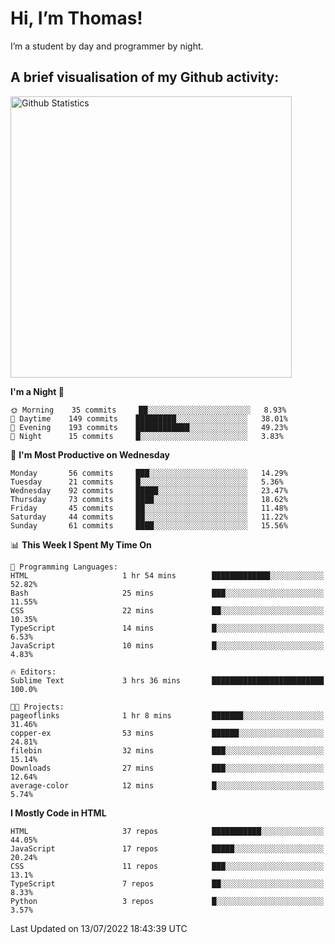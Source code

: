 # Hi, I’m Thomas!
I’m a student by day and programmer by night.

## A brief visualisation of my Github activity:

<img title="My Github Statistics" alt="Github Statistics" width="450px" src="https://github-readme-stats.vercel.app/api?username=thomasrettig&show_icons=true&include_all_commits=true&count_private=true&&hide=issues&theme=tokyonight&border_radius=6px"/>

<!--START_SECTION:waka-->
**I'm a Night 🦉** 

```text
🌞 Morning    35 commits     ██░░░░░░░░░░░░░░░░░░░░░░░   8.93% 
🌆 Daytime    149 commits    █████████░░░░░░░░░░░░░░░░   38.01% 
🌃 Evening    193 commits    ████████████░░░░░░░░░░░░░   49.23% 
🌙 Night      15 commits     █░░░░░░░░░░░░░░░░░░░░░░░░   3.83%

```
📅 **I'm Most Productive on Wednesday** 

```text
Monday       56 commits     ███░░░░░░░░░░░░░░░░░░░░░░   14.29% 
Tuesday      21 commits     █░░░░░░░░░░░░░░░░░░░░░░░░   5.36% 
Wednesday    92 commits     █████░░░░░░░░░░░░░░░░░░░░   23.47% 
Thursday     73 commits     ████░░░░░░░░░░░░░░░░░░░░░   18.62% 
Friday       45 commits     ██░░░░░░░░░░░░░░░░░░░░░░░   11.48% 
Saturday     44 commits     ██░░░░░░░░░░░░░░░░░░░░░░░   11.22% 
Sunday       61 commits     ████░░░░░░░░░░░░░░░░░░░░░   15.56%

```


📊 **This Week I Spent My Time On** 

```text
💬 Programming Languages: 
HTML                     1 hr 54 mins        █████████████░░░░░░░░░░░░   52.82% 
Bash                     25 mins             ███░░░░░░░░░░░░░░░░░░░░░░   11.55% 
CSS                      22 mins             ██░░░░░░░░░░░░░░░░░░░░░░░   10.35% 
TypeScript               14 mins             █░░░░░░░░░░░░░░░░░░░░░░░░   6.53% 
JavaScript               10 mins             █░░░░░░░░░░░░░░░░░░░░░░░░   4.83%

🔥 Editors: 
Sublime Text             3 hrs 36 mins       █████████████████████████   100.0%

🐱‍💻 Projects: 
pageoflinks              1 hr 8 mins         ███████░░░░░░░░░░░░░░░░░░   31.46% 
copper-ex                53 mins             ██████░░░░░░░░░░░░░░░░░░░   24.81% 
filebin                  32 mins             ███░░░░░░░░░░░░░░░░░░░░░░   15.14% 
Downloads                27 mins             ███░░░░░░░░░░░░░░░░░░░░░░   12.64% 
average-color            12 mins             █░░░░░░░░░░░░░░░░░░░░░░░░   5.74%

```

**I Mostly Code in HTML** 

```text
HTML                     37 repos            ███████████░░░░░░░░░░░░░░   44.05% 
JavaScript               17 repos            █████░░░░░░░░░░░░░░░░░░░░   20.24% 
CSS                      11 repos            ███░░░░░░░░░░░░░░░░░░░░░░   13.1% 
TypeScript               7 repos             ██░░░░░░░░░░░░░░░░░░░░░░░   8.33% 
Python                   3 repos             █░░░░░░░░░░░░░░░░░░░░░░░░   3.57%

```



 Last Updated on 13/07/2022 18:43:39 UTC
<!--END_SECTION:waka-->
